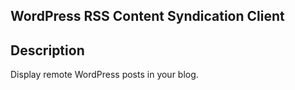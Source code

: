 ## WordPress RSS Content Syndication Client

## Description
Display remote WordPress posts in your blog. 
